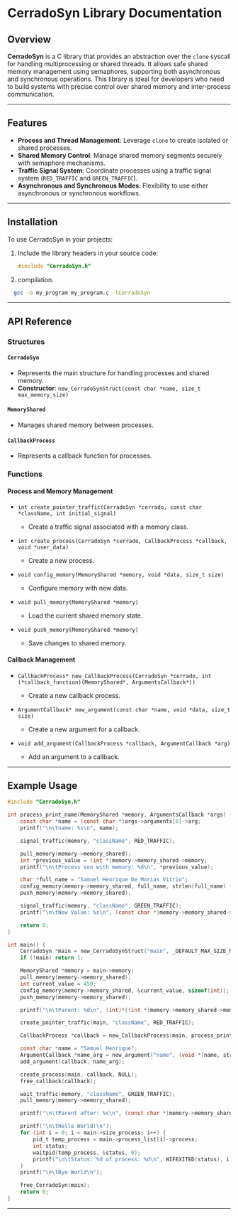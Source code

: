 # CerradoSyn Library Documentation

## Overview

**CerradoSyn** is a C library that provides an abstraction over the `clone` syscall for handling multiprocessing or shared threads. It allows safe shared memory management using semaphores, supporting both asynchronous and synchronous operations. This library is ideal for developers who need to build systems with precise control over shared memory and inter-process communication.

---

## Features

- **Process and Thread Management**: Leverage `clone` to create isolated or shared processes.
- **Shared Memory Control**: Manage shared memory segments securely with semaphore mechanisms.
- **Traffic Signal System**: Coordinate processes using a traffic signal system (`RED_TRAFFIC` and `GREEN_TRAFFIC`).
- **Asynchronous and Synchronous Modes**: Flexibility to use either asynchronous or synchronous workflows.

---

## Installation

To use CerradoSyn in your projects:

1. Include the library headers in your source code:
   ```c
   #include "CerradoSyn.h"
   ```
2. compilation.

```bash
  gcc -o my_program my_program.c -lCerradoSyn
```

---

## API Reference

### Structures

#### `CerradoSyn`
- Represents the main structure for handling processes and shared memory.
- **Constructor**: `new_CerradoSynStruct(const char *name, size_t max_memory_size)`

#### `MemoryShared`
- Manages shared memory between processes.

#### `CallbackProcess`
- Represents a callback function for processes.

### Functions

#### Process and Memory Management

- `int create_pointer_traffic(CerradoSyn *cerrado, const char *className, int initial_signal)`
  - Create a traffic signal associated with a memory class.

- `int create_process(CerradoSyn *cerrado, CallbackProcess *callback, void *user_data)`
  - Create a new process.

- `void config_memory(MemoryShared *memory, void *data, size_t size)`
  - Configure memory with new data.

- `void pull_memory(MemoryShared *memory)`
  - Load the current shared memory state.

- `void push_memory(MemoryShared *memory)`
  - Save changes to shared memory.

#### Callback Management

- `CallbackProcess* new_CallbackProcess(CerradoSyn *cerrado, int (*callback_function)(MemoryShared*, ArgumentsCallback*))`
  - Create a new callback process.

- `ArgumentCallback* new_argument(const char *name, void *data, size_t size)`
  - Create a new argument for a callback.

- `void add_argument(CallbackProcess *callback, ArgumentCallback *arg)`
  - Add an argument to a callback.

---

## Example Usage

```c
#include "CerradoSyn.h"

int process_print_name(MemoryShared *memory, ArgumentsCallback *args) {
    const char *name = (const char *)args->arguments[0]->arg;
    printf("\n\tname: %s\n", name);

    signal_traffic(memory, "className", RED_TRAFFIC);

    pull_memory(memory->memory_shared);
    int *previous_value = (int *)memory->memory_shared->memory;
    printf("\n\tProcess son with memory: %d\n", *previous_value);

    char *full_name = "Samuel Henrique De Morias Vitrio";
    config_memory(memory->memory_shared, full_name, strlen(full_name) + 1);
    push_memory(memory->memory_shared);

    signal_traffic(memory, "className", GREEN_TRAFFIC);
    printf("\n\tNew Value: %s\n", (const char *)memory->memory_shared->memory);

    return 0;
}

int main() {
    CerradoSyn *main = new_CerradoSynStruct("main", _DEFAULT_MAX_SIZE_MEMORY_TRAFFIC_);
    if (!main) return 1;

    MemoryShared *memory = main->memory;
    pull_memory(memory->memory_shared);
    int current_value = 450;
    config_memory(memory->memory_shared, &current_value, sizeof(int));
    push_memory(memory->memory_shared);

    printf("\n\tParent: %d\n", (int)*((int *)memory->memory_shared->memory));

    create_pointer_traffic(main, "className", RED_TRAFFIC);

    CallbackProcess *callback = new_CallbackProcess(main, process_print_name);

    const char *name = "Samuel Henrique";
    ArgumentCallback *name_arg = new_argument("name", (void *)name, strlen(name));
    add_argument(callback, name_arg);

    create_process(main, callback, NULL);
    free_callback(callback);

    wait_traffic(memory, "className", GREEN_TRAFFIC);
    pull_memory(memory->memory_shared);

    printf("\n\tParent after: %s\n", (const char *)memory->memory_shared->memory);

    printf("\n\tHello World!\n");
    for (int i = 0; i < main->size_process; i++) {
        pid_t temp_process = main->process_list[i]->process;
        int status;
        waitpid(temp_process, &status, 0);
        printf("\n\tStatus: %d of process: %d\n", WIFEXITED(status), i);
    }
    printf("\n\tBye World\n");

    free_CerradoSyn(main);
    return 0;
}
```

---

